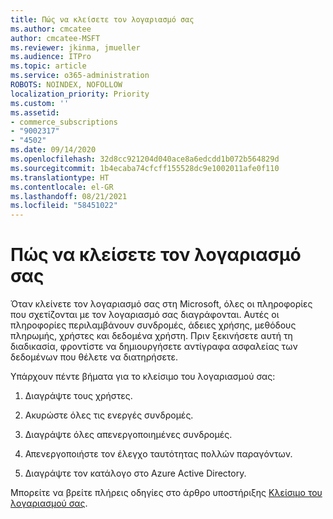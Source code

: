 ```yaml
---
title: Πώς να κλείσετε τον λογαριασμό σας
ms.author: cmcatee
author: cmcatee-MSFT
ms.reviewer: jkinma, jmueller
ms.audience: ITPro
ms.topic: article
ms.service: o365-administration
ROBOTS: NOINDEX, NOFOLLOW
localization_priority: Priority
ms.custom: ''
ms.assetid:
- commerce_subscriptions
- "9002317"
- "4502"
ms.date: 09/14/2020
ms.openlocfilehash: 32d8cc921204d040ace8a6edcdd1b072b564829d
ms.sourcegitcommit: 1b4ecaba74cfcff155528dc9e1002011afe0f110
ms.translationtype: HT
ms.contentlocale: el-GR
ms.lasthandoff: 08/21/2021
ms.locfileid: "58451022"
---
```

# <a name="how-to-close-your-account"></a>Πώς να κλείσετε τον λογαριασμό σας

Όταν κλείνετε τον λογαριασμό σας στη Microsoft, όλες οι πληροφορίες που σχετίζονται με τον λογαριασμό σας διαγράφονται. Αυτές οι πληροφορίες περιλαμβάνουν συνδρομές, άδειες χρήσης, μεθόδους πληρωμής, χρήστες και δεδομένα χρήστη. Πριν ξεκινήσετε αυτή τη διαδικασία, φροντίστε να δημιουργήσετε αντίγραφα ασφαλείας των δεδομένων που θέλετε να διατηρήσετε.

Υπάρχουν πέντε βήματα για το κλείσιμο του λογαριασμού σας:

1. Διαγράψτε τους χρήστες.

2. Ακυρώστε όλες τις ενεργές συνδρομές.

3. Διαγράψτε όλες απενεργοποιημένες συνδρομές.

4. Απενεργοποιήστε τον έλεγχο ταυτότητας πολλών παραγόντων.

5. Διαγράψτε τον κατάλογο στο Azure Active Directory.

Μπορείτε να βρείτε πλήρεις οδηγίες στο άρθρο υποστήριξης [Κλείσιμο του λογαριασμού σας](https://docs.microsoft.com/microsoft-365/commerce/close-your-account).
